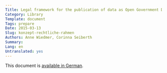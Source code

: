 ```yaml
---
Title: Legal framework for the publication of data as Open Government Data
Category: Library
Template: document
Tags: prepare
Date: 2015-03-13
Slug: konzept-rechtliche-rahmen
Authors: Anne Wiedmer, Corinna Seiberth
Summary:
Lang: en
Untranslated: yes
---
```


This document is [available in German](/de/library/konzept-rechtliche-rahmen).
